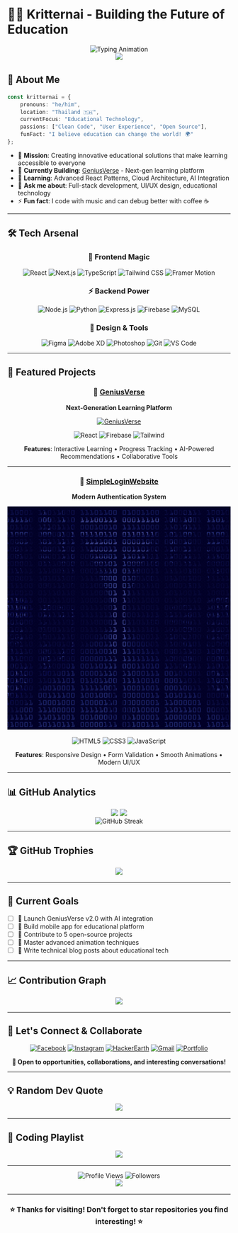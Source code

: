 # 👨‍💻 Kritternai - Building the Future of Education

<div align="center">
  <img src="https://readme-typing-svg.demolab.com?font=Fira+Code&weight=500&size=28&duration=3000&pause=1000&color=00D9FF&center=true&vCenter=true&multiline=true&width=800&height=100&lines=Full-Stack+Developer+%7C+UI%2FUX+Designer;Building+Educational+Tech+Solutions;Making+the+World+Better+Through+Code" alt="Typing Animation" />
</div>

<div align="center">
  <img src="https://capsule-render.vercel.app/api?type=waving&color=gradient&customColorList=0,2,2,5,30&height=100&section=header" />
</div>

## 🚀 About Me

```typescript
const kritternai = {
    pronouns: "he/him",
    location: "Thailand 🇹🇭",
    currentFocus: "Educational Technology",
    passions: ["Clean Code", "User Experience", "Open Source"],
    funFact: "I believe education can change the world! 🌍"
};
```

- 🎯 **Mission**: Creating innovative educational solutions that make learning accessible to everyone
- 🔭 **Currently Building**: [GeniusVerse](#-featured-projects) - Next-gen learning platform
- 🌱 **Learning**: Advanced React Patterns, Cloud Architecture, AI Integration
- 💬 **Ask me about**: Full-stack development, UI/UX design, educational technology
- ⚡ **Fun fact**: I code with music and can debug better with coffee ☕

---

## 🛠️ Tech Arsenal

<div align="center">

### 🎨 Frontend Magic
![React](https://img.shields.io/badge/React-20232A?style=for-the-badge&logo=react&logoColor=61DAFB)
![Next.js](https://img.shields.io/badge/Next.js-000000?style=for-the-badge&logo=next.js&logoColor=white)
![TypeScript](https://img.shields.io/badge/TypeScript-007ACC?style=for-the-badge&logo=typescript&logoColor=white)
![Tailwind CSS](https://img.shields.io/badge/Tailwind_CSS-38B2AC?style=for-the-badge&logo=tailwind-css&logoColor=white)
![Framer Motion](https://img.shields.io/badge/Framer_Motion-black?style=for-the-badge&logo=framer&logoColor=blue)

### ⚡ Backend Power
![Node.js](https://img.shields.io/badge/Node.js-43853D?style=for-the-badge&logo=node.js&logoColor=white)
![Python](https://img.shields.io/badge/Python-3776AB?style=for-the-badge&logo=python&logoColor=white)
![Express.js](https://img.shields.io/badge/Express.js-404D59?style=for-the-badge&logo=express&logoColor=white)
![Firebase](https://img.shields.io/badge/Firebase-039BE5?style=for-the-badge&logo=Firebase&logoColor=white)
![MySQL](https://img.shields.io/badge/MySQL-00000F?style=for-the-badge&logo=mysql&logoColor=white)

### 🎨 Design & Tools
![Figma](https://img.shields.io/badge/Figma-F24E1E?style=for-the-badge&logo=figma&logoColor=white)
![Adobe XD](https://img.shields.io/badge/Adobe%20XD-470137?style=for-the-badge&logo=Adobe%20XD&logoColor=#FF61F6)
![Photoshop](https://img.shields.io/badge/Adobe%20Photoshop-31A8FF?style=for-the-badge&logo=Adobe%20Photoshop&logoColor=black)
![Git](https://img.shields.io/badge/Git-F05032?style=for-the-badge&logo=git&logoColor=white)
![VS Code](https://img.shields.io/badge/VS%20Code-007ACC?style=for-the-badge&logo=visual-studio-code&logoColor=white)

</div>

---

## 🌟 Featured Projects

<div align="center">

### 🧠 [GeniusVerse](https://github.com/Kritternai/GeniusVerse)
**Next-Generation Learning Platform**

[![GeniusVerse](https://github.com/Kritternai/Kritternai/raw/fde1117b3d157c3f506a74e4760eefd115613617/Kritternai/GeniusVerse.gif)](https://github.com/Kritternai/GeniusVerse)

![React](https://img.shields.io/badge/React-61DAFB?style=flat-square&logo=react&logoColor=white)
![Firebase](https://img.shields.io/badge/Firebase-FFCA28?style=flat-square&logo=firebase&logoColor=black)
![Tailwind](https://img.shields.io/badge/Tailwind-38B2AC?style=flat-square&logo=tailwind-css&logoColor=white)

**Features**: Interactive Learning • Progress Tracking • AI-Powered Recommendations • Collaborative Tools

---

### 🔐 [SimpleLoginWebsite](https://github.com/Kritternai/SimpleLoginWebsite)
**Modern Authentication System**

[![SimpleLoginWebsite](https://github.com/Kritternai/Kritternai/raw/fb8c88c9c909c4a8cca20ea95b1fd5d5fa553549/Kritternai/SimpleLoginWebsite.gif)](https://github.com/Kritternai/SimpleLoginWebsite)

![HTML5](https://img.shields.io/badge/HTML5-E34F26?style=flat-square&logo=html5&logoColor=white)
![CSS3](https://img.shields.io/badge/CSS3-1572B6?style=flat-square&logo=css3&logoColor=white)
![JavaScript](https://img.shields.io/badge/JavaScript-F7DF1E?style=flat-square&logo=javascript&logoColor=black)

**Features**: Responsive Design • Form Validation • Smooth Animations • Modern UI/UX

</div>

---

## 📊 GitHub Analytics

<div align="center">
  <img height="180em" src="https://github-readme-stats.vercel.app/api?username=kritternai&show_icons=true&theme=tokyonight&include_all_commits=true&count_private=true&hide_border=true&bg_color=0D1117&title_color=00D9FF&icon_color=00D9FF&text_color=FFFFFF"/>
  <img height="180em" src="https://github-readme-stats.vercel.app/api/top-langs/?username=kritternai&layout=compact&langs_count=8&theme=tokyonight&hide_border=true&bg_color=0D1117&title_color=00D9FF&text_color=FFFFFF"/>
</div>

<div align="center">
  <img src="https://github-readme-streak-stats.herokuapp.com/?user=kritternai&theme=tokyonight&hide_border=true&background=0D1117&stroke=00D9FF&ring=00D9FF&fire=00D9FF&currStreakLabel=00D9FF&sideLabels=FFFFFF&currStreakNum=FFFFFF&sideNums=FFFFFF&dates=FFFFFF" alt="GitHub Streak" />
</div>

---

## 🏆 GitHub Trophies

<div align="center">
  <img src="https://github-profile-trophy.vercel.app/?username=kritternai&theme=tokyonight&no-frame=true&no-bg=false&margin-w=4&row=1" />
</div>

---

## 🎯 Current Goals

- [ ] 🚀 Launch GeniusVerse v2.0 with AI integration
- [ ] 📱 Build mobile app for educational platform
- [ ] 🌟 Contribute to 5 open-source projects
- [ ] 🎨 Master advanced animation techniques
- [ ] 📝 Write technical blog posts about educational tech

---

## 📈 Contribution Graph

<div align="center">
  <img src="https://github-readme-activity-graph.vercel.app/graph?username=kritternai&theme=tokyo-night&hide_border=true&bg_color=0D1117&color=00D9FF&line=00D9FF&point=FFFFFF" />
</div>

---

## 🤝 Let's Connect & Collaborate

<div align="center">

[![Facebook](https://img.shields.io/badge/Facebook-1877F2?style=for-the-badge&logo=facebook&logoColor=white)](https://fb.com/kritternai)
[![Instagram](https://img.shields.io/badge/Instagram-E4405F?style=for-the-badge&logo=instagram&logoColor=white)](https://instagram.com/kritternai)
[![HackerEarth](https://img.shields.io/badge/HackerEarth-%232C3454.svg?style=for-the-badge&logo=HackerEarth&logoColor=Blue)](https://www.hackerearth.com/@krittanai67)
[![Gmail](https://img.shields.io/badge/Gmail-D14836?style=for-the-badge&logo=gmail&logoColor=white)](mailto:your.email@gmail.com)
[![Portfolio](https://img.shields.io/badge/Portfolio-255E63?style=for-the-badge&logo=About.me&logoColor=white)](https://your-portfolio.com)

**💌 Open to opportunities, collaborations, and interesting conversations!**

</div>

---

## 💡 Random Dev Quote

<div align="center">
  <img src="https://quotes-github-readme.vercel.app/api?type=horizontal&theme=tokyonight&border=true" />
</div>

---

## 🎵 Coding Playlist

<div align="center">
  <img src="https://spotify-github-profile.vercel.app/api/view?uid=YOUR_SPOTIFY_USER_ID&cover_image=true&theme=novatorem&show_offline=false&background_color=0d1117&interchange=false&bar_color=00d9ff&bar_color_cover=false" />
</div>

---

<div align="center">
  <img src="https://komarev.com/ghpvc/?username=kritternai&label=Profile%20Views&color=00d9ff&style=for-the-badge" alt="Profile Views" />
  <img src="https://img.shields.io/github/followers/kritternai?label=Followers&style=for-the-badge&color=00d9ff&labelColor=0d1117" alt="Followers" />
</div>

<div align="center">
  <img src="https://capsule-render.vercel.app/api?type=waving&color=gradient&customColorList=0,2,2,5,30&height=100&section=footer" />
</div>

---

<div align="center">
  <h3>⭐ Thanks for visiting! Don't forget to star repositories you find interesting! ⭐</h3>
</div>
